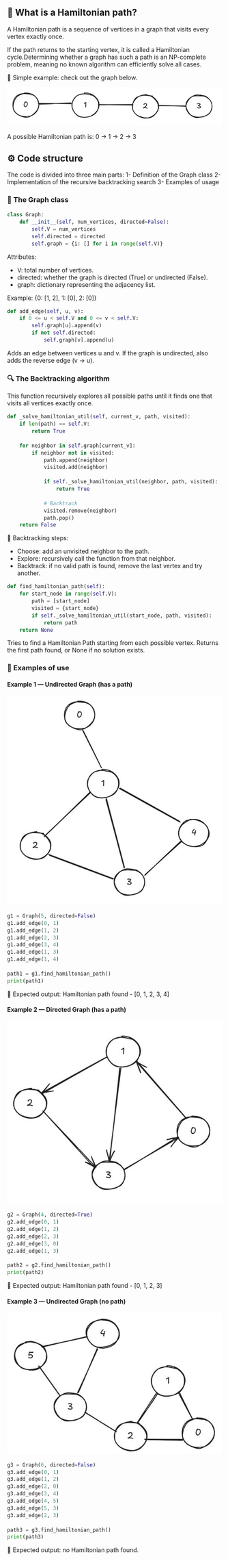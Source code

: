 ## 📖 What is a Hamiltonian path?
A Hamiltonian path is a sequence of vertices in a graph that visits every vertex exactly once.

If the path returns to the starting vertex, it is called a Hamiltonian cycle.Determining whether a graph has such a path is an NP-complete problem, meaning no known algorithm can efficiently solve all cases.

🔹 Simple example: check out the graph below.

![graph1](images/graph1.JPG)

A possible Hamiltonian path is: 0 → 1 → 2 → 3

## ⚙️ Code structure

The code is divided into three main parts:
1- Definition of the Graph class
2- Implementation of the recursive backtracking search
3- Examples of usage

### 🧩 The Graph class
```python
class Graph:
    def __init__(self, num_vertices, directed=False):
        self.V = num_vertices
        self.directed = directed
        self.graph = {i: [] for i in range(self.V)}
```

Attributes:
- V: total number of vertices.
- directed: whether the graph is directed (True) or undirected (False).
- graph: dictionary representing the adjacency list.

Example:
{0: [1, 2], 1: [0], 2: [0]}

```python
def add_edge(self, u, v):
    if 0 <= u < self.V and 0 <= v < self.V:
        self.graph[u].append(v)
        if not self.directed:
            self.graph[v].append(u)
```

Adds an edge between vertices u and v. If the graph is undirected, also adds the reverse edge (v → u).

### 🔍 The Backtracking algorithm

This function recursively explores all possible paths until it finds one that visits all vertices exactly once.

```python
def _solve_hamiltonian_util(self, current_v, path, visited):
    if len(path) == self.V:
        return True

    for neighbor in self.graph[current_v]:
        if neighbor not in visited:
            path.append(neighbor)
            visited.add(neighbor)

            if self._solve_hamiltonian_util(neighbor, path, visited):
                return True

            # Backtrack
            visited.remove(neighbor)
            path.pop()
    return False
```

🧠 Backtracking steps:
- Choose: add an unvisited neighbor to the path.
- Explore: recursively call the function from that neighbor.
- Backtrack: if no valid path is found, remove the last vertex and try another.

```python
def find_hamiltonian_path(self):
    for start_node in range(self.V):
        path = [start_node]
        visited = {start_node}
        if self._solve_hamiltonian_util(start_node, path, visited):
            return path
    return None
```

Tries to find a Hamiltonian Path starting from each possible vertex. Returns the first path found, or None if no solution exists.

### 🧪 Examples of use

#### Example 1 — Undirected Graph (has a path)

![example1](images/example1.JPG)

```python
g1 = Graph(5, directed=False)
g1.add_edge(0, 1)
g1.add_edge(1, 2)
g1.add_edge(2, 3)
g1.add_edge(3, 4)
g1.add_edge(1, 3)
g1.add_edge(1, 4)

path1 = g1.find_hamiltonian_path()
print(path1)
```

🔸 Expected output: Hamiltonian path found - [0, 1, 2, 3, 4]

#### Example 2 — Directed Graph (has a path)

![example2](images/example2.JPG)

```python
g2 = Graph(4, directed=True)
g2.add_edge(0, 1)
g2.add_edge(1, 2)
g2.add_edge(2, 3)
g2.add_edge(3, 0)
g2.add_edge(1, 3)

path2 = g2.find_hamiltonian_path()
print(path2)
```


🔸 Expected output: Hamiltonian path found - [0, 1, 2, 3]

#### Example 3 — Undirected Graph (no path)

![example3](images/example3.JPG)

```python
g3 = Graph(6, directed=False)
g3.add_edge(0, 1)
g3.add_edge(1, 2)
g3.add_edge(2, 0)
g3.add_edge(3, 4)
g3.add_edge(4, 5)
g3.add_edge(5, 3)
g3.add_edge(2, 3)

path3 = g3.find_hamiltonian_path()
print(path3)
```

🔸 Expected output: no Hamiltonian path found.
